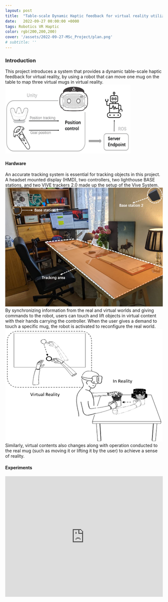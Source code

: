 ```yaml
---
layout: post
title:  "Table-scale Dynamic Haptic feedback for virtual reality utilized an object-moving robot"
date:   2022-09-27 00:00:00 +0000
tags: Robotics VR Haptic
color: rgb(200,200,200)
cover: '/assets/2022-09-27-MSc_Project/plan.png'
# subtitle: ''
---
```

### Introduction
This project introduces a system that provides a dynamic table-scale haptic feedback for virtual reality, by using a robot that can move one mug on the table to map three virtual mugs in virtual reality. 
<img src="/assets/2022-09-27-MSc_Project/structure.png" alt="Description of the image" width="400" height="220">

#### Hardware
An accurate tracking system is essential for tracking objects in this project. A headset mounted display (HMD), two controllers, two lighthouse BASE stations, and two VIVE
trackers 2.0 made up the setup of the Vive System.
 <img src="/assets/2022-09-27-MSc_Project/trackingarea.png" alt="Description of the image" width="580" height="380">
 <br>
By synchronizing information from the real and virtual worlds and giving commands to the robot, users can touch and lift objects in virtual content with their hands carrying the controller. When the user gives a demand to touch a specific mug, the robot is activated to reconfigure the real world. 
 <img src="/assets/photos/userthink.png" alt="Description of the image" width="560" height="360">
Similarly, virtual contents also changes along with operation conducted to the real mug (such as moving it or lifting it by the user) to achieve a sense of reality.

#### Experiments
<iframe type="text/html" width="100%" height="385" src="https://youtube.com/embed/uQ05KesgF34" frameborder="0"></iframe>
